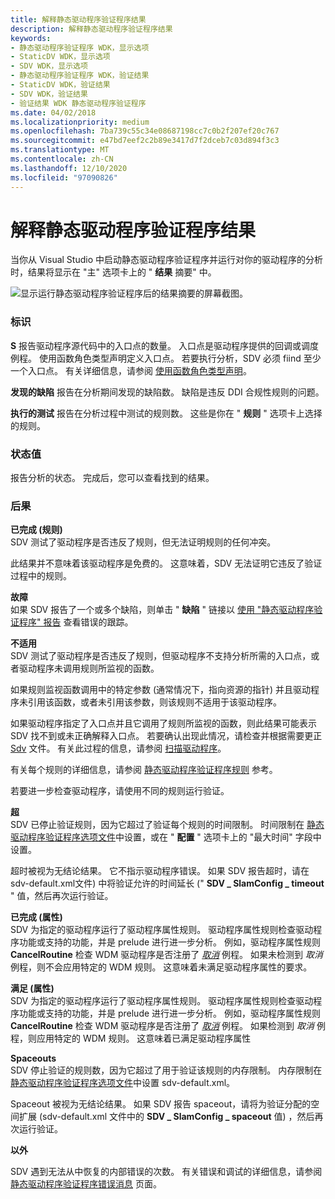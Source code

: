 ```yaml
---
title: 解释静态驱动程序验证程序结果
description: 解释静态驱动程序验证程序结果
keywords:
- 静态驱动程序验证程序 WDK，显示选项
- StaticDV WDK，显示选项
- SDV WDK，显示选项
- 静态驱动程序验证程序 WDK，验证结果
- StaticDV WDK，验证结果
- SDV WDK，验证结果
- 验证结果 WDK 静态驱动程序验证程序
ms.date: 04/02/2018
ms.localizationpriority: medium
ms.openlocfilehash: 7ba739c55c34e08687198cc7c0b2f207ef20c767
ms.sourcegitcommit: e47bd7eef2c2b89e3417d7f2dceb7c03d894f3c3
ms.translationtype: MT
ms.contentlocale: zh-CN
ms.lasthandoff: 12/10/2020
ms.locfileid: "97090826"
---
```

# <a name="interpreting-static-driver-verifier-results"></a>解释静态驱动程序验证程序结果


当你从 Visual Studio 中启动静态驱动程序验证程序并运行对你的驱动程序的分析时，结果将显示在 "主" 选项卡上的 " **结果** 摘要" 中。

![显示运行静态驱动程序验证程序后的结果摘要的屏幕截图。](images/sdv-results-vs.png)

### <a name="span-idstatisticsspanspan-idstatisticsspanspan-idstatisticsspanstatistics"></a><span id="Statistics"></span><span id="statistics"></span><span id="STATISTICS"></span>标识

**S** 报告驱动程序源代码中的入口点的数量。 入口点是驱动程序提供的回调或调度例程。 使用函数角色类型声明定义入口点。 若要执行分析，SDV 必须 fiind 至少一个入口点。 有关详细信息，请参阅 [使用函数角色类型声明](using-function-role-type-declarations.md)。

**发现的缺陷** 报告在分析期间发现的缺陷数。 缺陷是违反 DDI 合规性规则的问题。

**执行的测试** 报告在分析过程中测试的规则数。 这些是你在 " **规则** " 选项卡上选择的规则。

### <a name="span-idstatusspanspan-idstatusspanspan-idstatusspanstatus"></a><span id="Status"></span><span id="status"></span><span id="STATUS"></span>状态值

报告分析的状态。 完成后，您可以查看找到的结果。

### <a name="span-idresultsspanspan-idresultsspanspan-idresultsspanresults"></a><span id="Results"></span><span id="results"></span><span id="RESULTS"></span>后果

<span id="Completed__Rule_"></span><span id="completed__rule_"></span><span id="COMPLETED__RULE_"></span>**已完成 (规则)**  
SDV 测试了驱动程序是否违反了规则，但无法证明规则的任何冲突。

此结果并不意味着该驱动程序是免费的。 这意味着，SDV 无法证明它违反了验证过程中的规则。

<span id="Defect"></span><span id="defect"></span><span id="DEFECT"></span>**故障**  
如果 SDV 报告了一个或多个缺陷，则单击 " **缺陷** " 链接以 [使用 "静态驱动程序验证程序" 报告](using-the-static-driver-verifier-report.md) 查看错误的跟踪。

<span id="Not_Applicable"></span><span id="not_applicable"></span><span id="NOT_APPLICABLE"></span>**不适用**  
SDV 测试了驱动程序是否违反了规则，但驱动程序不支持分析所需的入口点，或者驱动程序未调用规则所监视的函数。

如果规则监视函数调用中的特定参数 (通常情况下，指向资源的指针) 并且驱动程序未引用该函数，或者未引用该参数，则该规则不适用于该驱动程序。

如果驱动程序指定了入口点并且它调用了规则所监视的函数，则此结果可能表示 SDV 找不到或未正确解释入口点。 若要确认出现此情况，请检查并根据需要更正 [Sdv](sdv-map-h.md) 文件。 有关此过程的信息，请参阅 [扫描驱动程序](scanning-the-driver.md)。

有关每个规则的详细信息，请参阅 [静态驱动程序验证程序规则](/windows-hardware/drivers/devtest/static-driver-verifier-rules) 参考。

若要进一步检查驱动程序，请使用不同的规则运行验证。

<span id="Timeouts"></span><span id="timeouts"></span><span id="TIMEOUTS"></span>**超**  
SDV 已停止验证规则，因为它超过了验证每个规则的时间限制。 时间限制在 [静态驱动程序验证程序选项文件](static-driver-verifier-options-file.md)中设置，或在 " **配置** " 选项卡上的 "最大时间" 字段中设置。

超时被视为无结论结果。 它不指示驱动程序错误。 如果 SDV 报告超时，请在 sdv-default.xml文件) 中将验证允许的时间延长 (" **SDV \_ SlamConfig \_ timeout** " 值，然后再次运行验证。

<span id="Completed__Property_"></span><span id="completed__property_"></span><span id="COMPLETED__PROPERTY_"></span>**已完成 (属性)**  
SDV 为指定的驱动程序运行了驱动程序属性规则。 驱动程序属性规则检查驱动程序功能或支持的功能，并是 prelude 进行进一步分析。 例如，驱动程序属性规则 **CancelRoutine** 检查 WDM 驱动程序是否注册了 [*取消*](/windows-hardware/drivers/ddi/wdm/nc-wdm-driver_cancel) 例程。 如果未检测到 *取消* 例程，则不会应用特定的 WDM 规则。 这意味着未满足驱动程序属性的要求。

<span id="Satisfied__Property_"></span><span id="satisfied__property_"></span><span id="SATISFIED__PROPERTY_"></span>**满足 (属性)**  
SDV 为指定的驱动程序运行了驱动程序属性规则。 驱动程序属性规则检查驱动程序功能或支持的功能，并是 prelude 进行进一步分析。 例如，驱动程序属性规则 **CancelRoutine** 检查 WDM 驱动程序是否注册了 [*取消*](/windows-hardware/drivers/ddi/wdm/nc-wdm-driver_cancel) 例程。 如果检测到 *取消* 例程，则应用特定的 WDM 规则。 这意味着已满足驱动程序属性

<span id="Spaceouts"></span><span id="spaceouts"></span><span id="SPACEOUTS"></span>**Spaceouts**  
SDV 停止验证的规则数，因为它超过了用于验证该规则的内存限制。 内存限制在 [静态驱动程序验证程序选项文件](static-driver-verifier-options-file.md)中设置 sdv-default.xml。

Spaceout 被视为无结论结果。 如果 SDV 报告 spaceout，请将为验证分配的空间扩展 (sdv-default.xml 文件中的 **SDV \_ SlamConfig \_ spaceout** 值) ，然后再次运行验证。

<span id="Other"></span><span id="other"></span><span id="OTHER"></span>**以外**  

SDV 遇到无法从中恢复的内部错误的次数。  有关错误和调试的详细信息，请参阅 [静态驱动程序验证程序错误消息](./static-driver-verifier-error-messages.md) 页面。

 

